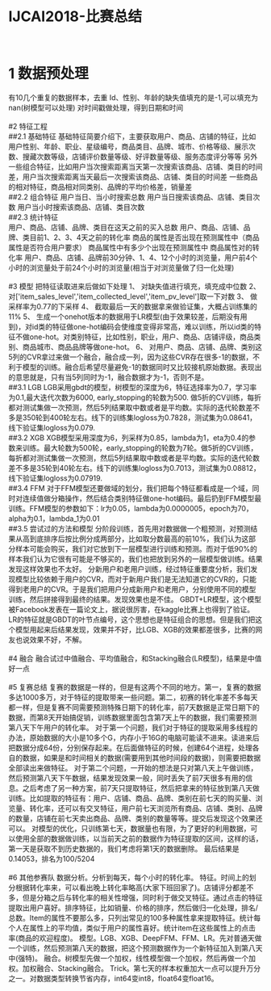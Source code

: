 IJCAI2018-比赛总结<br><br>
=======================

# 1 数据预处理
有10几个重复的数据样本，去重
Id、性别、年龄的缺失值填充的是-1,可以填充为nan(树模型可以处理)
对时间戳做处理，得到日期和时间<br><br>
#2 特征工程<br>
##2.1 基础特征
基础特征简要介绍下，主要获取用户、商品、店铺的特征，比如用户性别、年龄、职业、星级编号，商品类目、品牌、城市、价格等级、展示次数、搜藏次数等级，店铺评价数量等级、好评数量等级、服务态度评分等等
另外一些组合特征，比如用户当次搜索距离当天第一次搜索该商品、店铺、类目的时间差，用户当次搜索距离当天最后一次搜索该商品、店铺、类目的时间差
一些商品的相对特征，商品相对同类别、品牌的平均价格差，销量差<br>
##2.2 组合特征
用户当日、当小时搜索总数
用户当日搜索该商品、店铺、类目次数
用户当小时搜索该商品、店铺、类目次数<br>
##2.3 统计特征<br>
用户、商品、店铺、品牌、类目在这天之前的买入总数
用户、商品、店铺、品牌、类目前1、2、3、4天之前的转化率
商品的属性是否出现在预测属性中（商品属性是否符合用户要求）
商品属性中有多少个出现在预测属性中
商品属性对的转化率
用户、商品、店铺、品牌前30分钟、1、4、12个小时的浏览量，用户前4个小时的浏览量处于前24个小时的浏览量(相当于对浏览量做了归一化处理) <br><br>
#3 模型
把特征读取进来后做如下处理
1、  对缺失值进行填充，填充成中位数
2、  对['item_sales_level','item_collected_level','item_pv_level']取一下对数
3、  做采样率为0.77的下采样
4、  截取最后一天的数据拿来做验证集，大概占训练集的11%
5、  生成一个onehot版本的数据用于LR模型(由于效果较差，后期没有用到)，对id类的特征做one-hot编码会使维度变得非常高，难以训练，所以id类的特征不做one-hot。对类别特征，比如性别，职业，用户、商品、店铺评级，商品类别、商品城市、商品品牌等做one-hot。
6、  对用户、商品、店铺、品牌、类别这5列的CVR拿过来做一个融合，融合成一列，因为这些CVR存在很多-1的数据，不利于模型的训练。融合后希望尽量避免-1的数据同时又比较接机原始数据。表现出的意思就是，只有当5列同时为-1，融合数据才为-1，否则不是。<br>
##3.1 LGB
LGB采用gbdt的模型，树模型的深度为6，特征选择率为0.7，学习率为0.1,最大迭代次数为6000, early_stopping的轮数为500. 做5折的CV训练，每折都对测试集做一次预测，然后5列结果取中数或者是平均数。实际的迭代轮数差不多是350轮到400轮左右。线下的训练集logloss为0.7828，测试集为0.08641，线下验证集logloss为0.079.<br>
##3.2 XGB
XGB模型采用深度为6，列采样为0.85，lambda为1，eta为0.4的参数来训练。最大轮数为500轮，early_stopping的轮数为7轮。做5折的CV训练，每折都对测试集做一次预测，然后5列结果取中数或者是平均数。实际的迭代轮数差不多是35轮到40轮左右。线下的训练集logloss为0.7013，测试集为0.08812，线下验证集logloss为0.07919.<br>
##3.4 FFM
对于FFM模型还要做域的划分，我们把每个特征都看成是一个域，同时对连续值做分箱操作，然后结合类别特征做one-hot编码。最后扔到FFM模型最训练。FFM模型的参数如下：lr为0.05，lambda为0.0000005，epoch为70，alpha为0.1，lambda_1为0.01<br>
##3.5 尝试过的方法和模型
分阶段训练，首先用对数据做一个粗预测，对预测结果从高到底排序后按比例分成两部分，比如取分数最高的前10%，我们认为这部分样本可能会购买，我们对它放到下一层模型进行训练和预测。而对于低90%的样本我们认为它很有可能是不够买的，我们也把放到另外的一层模型做训练。结果发现这样效果也不太好。
分新用户和老用户训练，经过特征重要度分析，我们发现模型比较依赖于用户的CVR，而对于新用户我们是无法知道它的CVR的，只能得到老用户的CVR。于是我们把用户分成新用户和老用户，分别使用不同的模型训练，然后拼接得到最终的结果。发现效果也是不佳。
GBDT+LR模型，这个模型被Facebook发表在一篇论文上，据说很厉害，在kaggle比赛上也得到了验证。LR的特征就是GBDT的叶节点编号，这个思想也是特征组合的思想。但是我们把这个模型用起来后结果发现，效果并不好，比LGB、XGB的效果都差很多，比赛的网友也说效果不好，不解。<br><br>
#4 融合
融合试过中值融合、平均值融合，和Stacking融合(LR模型)，结果是中值好一点<br><br>
#5 复赛总结
复赛的数据是一样的，但是有这两个不同的地方。第一，复赛的数据多达1000多万，对于特征的提取带来一些问题。第二，初赛的转化率差不多每天都一样，但是复赛不同需要预测特殊日期下的转化率，前7天数据是正常日期下的数据，而第8天开始搞促销，训练数据里面包含第7天上午的数据，我们需要预测第八天下午用户的转化率。
对于第一个问题，我们对于特征的提取采用多线程的办法，原始数据的大小是10多个G，内存小于16G的电脑可能读不进来。读进来后把数据分成64份，分别保存起来。在后面做特征的时候，创建64个进程，处理各自的数据，如果是和时间相关的数据(需要用到其他时间段的数据)，则需要把数据全部读出来做特征。
对于第二个问题，一开始的想法是只对第八天上午做训练，然后预测第八天下午数据，结果发现效果一般，同时丢失了前7天很多有用的信息。之后考虑了另一种方案，前7天只提取特征，然后把拿来的特征放到第八天做训练。比如提取的特征有：用户、店铺、商品、品牌、类别在前七天的购买量、浏览量、转化率，还可以有交叉特征，用户前七天浏览所有商品、店铺、类别、品牌的数量，店铺在前七天卖出商品、品牌、类别的数量等等。提交后发现这个效果还可以。
对模型的优化，只训练第七天，数据量也有限，为了更好的利用数据，可以使用全部的数据做训练，以当前天之前的数据作为特征提取的区间，这样的话，第一天是获取不到历史数据的，我们考虑将第1天的数据删除。
最后结果是0.14053，排名为100/5204<br><br>
#6 其他参赛队
数据分析。分析到每天，每个小时的转化率。
特征。时间上的划分根据转化率来，可以看出晚上转化率略高(大家下班回家了)。店铺评分都差不多，但是分箱之后与转化率的相关性增强，同时利于做交叉特征。通过点击的特征提取出用户喜好。排序特征，比如销量、价格的排序，然后做归一化处理，排名/总数。Item的属性不要那么多，只列出常见的100多种属性拿来提取特征。统计每个人在属性上的平均值，类似于用户的属性喜好。统计item在这些属性上的点击率(商品的欢迎程度)。
模型。LGB、XGB、DeepFFM、FFM、LR。先对普通天做一个训练，然后预测第八天的数据，把这个预测数据作为一个新特征加入到第八天中(强特)。
融合。树模型先做一个加权，线性模型做一个加权，然后再做一个加权。加权融合、Stacking融合。
Trick。第七天的样本权重加大一点可以提升万分之一。对数据类型转换节省内存，int64变int8，float64变float16。
